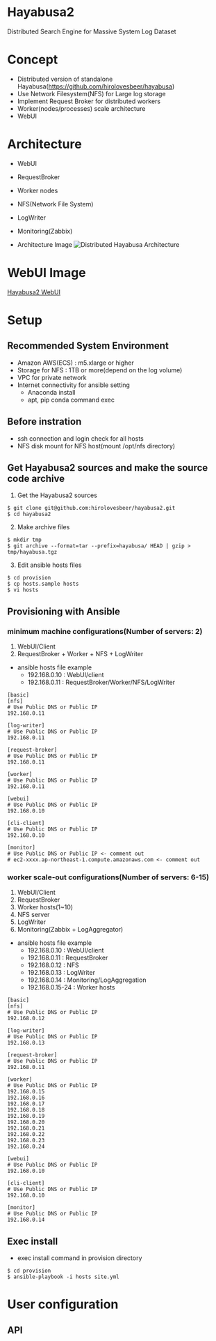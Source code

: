 # Hayabusa2
Distributed Search Engine for Massive System Log Dataset

# Concept
- Distributed version of standalone Hayabusa(https://github.com/hirolovesbeer/hayabusa)
- Use Network Filesystem(NFS) for Large log storage
- Implement Request Broker for distributed workers
- Worker(nodes/processes) scale architecture
- WebUI

# Architecture
- WebUI
- RequestBroker
- Worker nodes
- NFS(Network File System)
- LogWriter
- Monitoring(Zabbix)

- Architecture Image
![Distributed Hayabusa Architecture](./images/distributed-hayabusa-with-NFS-arch.png "distributed hayabusa architecture image")

# WebUI Image
[Hayabusa2 WebUI](./webui/README.md)

# Setup
## Recommended System Environment
- Amazon AWS(ECS) : m5.xlarge or higher
- Storage for NFS : 1TB or more(depend on the log volume)
- VPC for private network
- Internet connectivity for ansible setting
  - Anaconda install
  - apt, pip conda command exec

## Before instration
- ssh connection and login check for all hosts
- NFS disk mount for NFS host(mount /opt/nfs directory)

## Get Hayabusa2 sources and make the source code archive
1. Get the Hayabusa2 sources

```
$ git clone git@github.com:hirolovesbeer/hayabusa2.git
$ cd hayabusa2
```

2. Make archive files
```
$ mkdir tmp
$ git archive --format=tar --prefix=hayabusa/ HEAD | gzip > tmp/hayabusa.tgz
```

3. Edit ansible hosts files

```
$ cd provision
$ cp hosts.sample hosts
$ vi hosts
```


## Provisioning with Ansible
### minimum machine configurations(Number of servers: 2)
1. WebUI/Client
2. RequestBroker + Worker + NFS + LogWriter


- ansible hosts file example
  - 192.168.0.10 : WebUI/client
  - 192.168.0.11 : RequestBroker/Worker/NFS/LogWriter

```
[basic]
[nfs]
# Use Public DNS or Public IP
192.168.0.11

[log-writer]
# Use Public DNS or Public IP
192.168.0.11

[request-broker]
# Use Public DNS or Public IP
192.168.0.11

[worker]
# Use Public DNS or Public IP
192.168.0.11

[webui]
# Use Public DNS or Public IP
192.168.0.10

[cli-client]
# Use Public DNS or Public IP
192.168.0.10

[monitor]
# Use Public DNS or Public IP <- comment out
# ec2-xxxx.ap-northeast-1.compute.amazonaws.com <- comment out
```

### worker scale-out configurations(Number of servers: 6-15)
1. WebUI/Client
2. RequestBroker
3. Worker hosts(1~10)
4. NFS server
5. LogWriter
6. Monitoring(Zabbix + LogAggregator)


- ansible hosts file example
  - 192.168.0.10 : WebUI/client
  - 192.168.0.11 : RequestBroker
  - 192.168.0.12 : NFS
  - 192.168.0.13 : LogWriter
  - 192.168.0.14 : Monitoring/LogAggregation
  - 192.168.0.15-24 : Worker hosts

```
[basic]
[nfs]
# Use Public DNS or Public IP
192.168.0.12

[log-writer]
# Use Public DNS or Public IP
192.168.0.13

[request-broker]
# Use Public DNS or Public IP
192.168.0.11

[worker]
# Use Public DNS or Public IP
192.168.0.15
192.168.0.16
192.168.0.17
192.168.0.18
192.168.0.19
192.168.0.20
192.168.0.21
192.168.0.22
192.168.0.23
192.168.0.24

[webui]
# Use Public DNS or Public IP
192.168.0.10

[cli-client]
# Use Public DNS or Public IP
192.168.0.10

[monitor]
# Use Public DNS or Public IP
192.168.0.14
```


## Exec install
- exec install command in provision directory

```
$ cd provision
$ ansible-playbook -i hosts site.yml
```



# User configuration
## API

